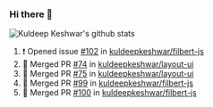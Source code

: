 ### Hi there 👋

<!--
**kuldeepkeshwar/kuldeepkeshwar** is a ✨ _special_ ✨ repository because its `README.md` (this file) appears on your GitHub profile.

Here are some ideas to get you started:

- 🔭 I’m currently working on ...
- 🌱 I’m currently learning ...
- 👯 I’m looking to collaborate on ...
- 🤔 I’m looking for help with ...
- 💬 Ask me about ...
- 📫 How to reach me: ...
- 😄 Pronouns: ...
- ⚡ Fun fact: ...
-->
![Kuldeep Keshwar's github stats](https://github-readme-stats.vercel.app/api?username=kuldeepkeshwar&show_icons=true)

<!--START_SECTION:activity-->
1. ❗️ Opened issue [#102](https://github.com//kuldeepkeshwar/filbert-js/issues/102) in [kuldeepkeshwar/filbert-js](https://github.com//kuldeepkeshwar/filbert-js)
2. 🎉 Merged PR [#74](https://github.com//kuldeepkeshwar/layout-ui/pull/74) in [kuldeepkeshwar/layout-ui](https://github.com//kuldeepkeshwar/layout-ui)
3. 🎉 Merged PR [#75](https://github.com//kuldeepkeshwar/layout-ui/pull/75) in [kuldeepkeshwar/layout-ui](https://github.com//kuldeepkeshwar/layout-ui)
4. 🎉 Merged PR [#99](https://github.com//kuldeepkeshwar/filbert-js/pull/99) in [kuldeepkeshwar/filbert-js](https://github.com//kuldeepkeshwar/filbert-js)
5. 🎉 Merged PR [#100](https://github.com//kuldeepkeshwar/filbert-js/pull/100) in [kuldeepkeshwar/filbert-js](https://github.com//kuldeepkeshwar/filbert-js)
<!--END_SECTION:activity-->
